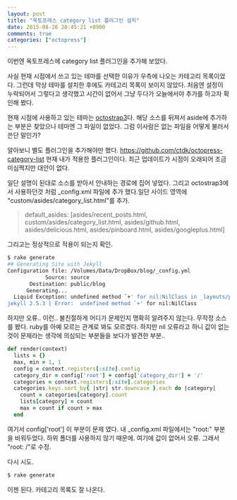 ```yaml
---
layout: post
title: "옥토프레스 category list 플러그인 설치"
date: 2015-08-28 20:45:21 +0900
comments: true
categories: ["octopress"]
---
```


이번엔 옥토프레스에 category list 플러그인을 추가해 보았다.

사실 현재 시점에서 쓰고 있는 테마를 선택한 이유가 우측에 나오는 카테고리 목록이었다. 그런데 막상 테마를 설치한 후에도 카테고리 목록이 보이지 않았다. 처음엔 설정이 누락되어서 그렇다고 생각했고 시간이 없어서 그냥 두다가 오늘에서야 추가를 하고자 확인해 봤다.

현재 시점에 사용하고 있는 테마는 [octostrap3]("https://github.com/kAworu/octostrap3")다. 해당 소스를 뒤져서 aside에 추가하는 부분은 찾았으나 테마엔 그 파일이 없었다. 그럼 이사람은 없는 파일을 어떻게 불러서 쓴단 말인가?

알아보니 별도 플러그인을 추가해야만 했다.
https://github.com/ctdk/octopress-category-list
현재 내가 적용한 플러그인이다. 최근 업데이트가 시점이 오래되어 조금 미심쩍지만 대안이 없다.

일단 설명이 된대로 소스를 받아서 안내하는 경로에 집어 넣었다.
그리고 octostrap3에서 사용하던것 처럼 _config.xml 파일에 추가 했다.일단 사이드 영역에 "custom/asides/category_list.html"를 추가.

> default_asides: [asides/recent_posts.html, custom/asides/category_list.html, asides/github.html, asides/delicious.html, asides/pinboard.html, asides/googleplus.html]

그리고는 정상적으로 적용이 되는지 확인.

```bash
$ rake generate
## Generating Site with Jekyll
Configuration file: /Volumes/Data/DropBox/blog/_config.yml
            Source: source
       Destination: public/blog
      Generating...
  Liquid Exception: undefined method `+' for nil:NilClass in _layouts/page.html
jekyll 2.5.3 | Error:  undefined method `+' for nil:NilClass
```

하지만 오류.. 이런.. 불친절하게 어디가 문제인지 명확히 알려주지 않는다. 무작정 소스를 봤다. ruby를 아예 모르는 관계로 봐도 모르겠다. 하지만 nil 오류라고 하니 값이 없는 것이 문제라는 생각에 의심되는 부분들을 보다가 발견한 부분..

```ruby
def render(context)
  lists = {}
  max, min = 1, 1
  config = context.registers[:site].config
  category_dir = config['root'] + config['category_dir'] + '/'
  categories = context.registers[:site].categories
  categories.keys.sort_by{ |str| str.downcase }.each do |category|
    count = categories[category].count
    lists[category] = count
    max = count if count > max
  end
```

여기서 config['root'] 이 부분이 문제 였다. 내 _config.xml 파일에서는 "root:" 부분을 비워두었다. 하위 폴더를 사용하지 않기 때문에. 여기에 값이 없어서 오류. 그래서 "root: /"로 수정.

다시 시도.

```bash
$ rake generate
```

이젠 된다. 카테고리 목록도 잘 나온다.

